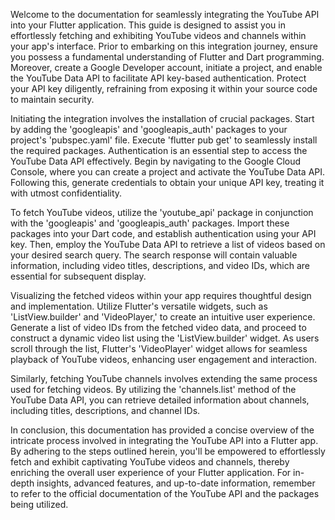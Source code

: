Welcome to the documentation for seamlessly integrating the YouTube API into your Flutter application. This guide is designed to assist you in effortlessly fetching and exhibiting YouTube videos and channels within your app's interface. Prior to embarking on this integration journey, ensure you possess a fundamental understanding of Flutter and Dart programming. Moreover, create a Google Developer account, initiate a project, and enable the YouTube Data API to facilitate API key-based authentication. Protect your API key diligently, refraining from exposing it within your source code to maintain security.

Initiating the integration involves the installation of crucial packages. Start by adding the 'googleapis' and 'googleapis_auth' packages to your project's 'pubspec.yaml' file. Execute 'flutter pub get' to seamlessly install the required packages. Authentication is an essential step to access the YouTube Data API effectively. Begin by navigating to the Google Cloud Console, where you can create a project and activate the YouTube Data API. Following this, generate credentials to obtain your unique API key, treating it with utmost confidentiality.

To fetch YouTube videos, utilize the 'youtube_api' package in conjunction with the 'googleapis' and 'googleapis_auth' packages. Import these packages into your Dart code, and establish authentication using your API key. Then, employ the YouTube Data API to retrieve a list of videos based on your desired search query. The search response will contain valuable information, including video titles, descriptions, and video IDs, which are essential for subsequent display.

Visualizing the fetched videos within your app requires thoughtful design and implementation. Utilize Flutter's versatile widgets, such as 'ListView.builder' and 'VideoPlayer,' to create an intuitive user experience. Generate a list of video IDs from the fetched video data, and proceed to construct a dynamic video list using the 'ListView.builder' widget. As users scroll through the list, Flutter's 'VideoPlayer' widget allows for seamless playback of YouTube videos, enhancing user engagement and interaction.

Similarly, fetching YouTube channels involves extending the same process used for fetching videos. By utilizing the 'channels.list' method of the YouTube Data API, you can retrieve detailed information about channels, including titles, descriptions, and channel IDs.

In conclusion, this documentation has provided a concise overview of the intricate process involved in integrating the YouTube API into a Flutter app. By adhering to the steps outlined herein, you'll be empowered to effortlessly fetch and exhibit captivating YouTube videos and channels, thereby enriching the overall user experience of your Flutter application. For in-depth insights, advanced features, and up-to-date information, remember to refer to the official documentation of the YouTube API and the packages being utilized.
